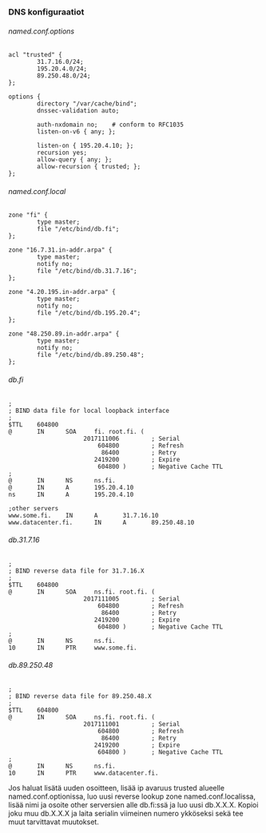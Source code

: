### DNS konfiguraatiot

###### named.conf.options

```
acl "trusted" {
        31.7.16.0/24;
        195.20.4.0/24;
        89.250.48.0/24;
};

options {
        directory "/var/cache/bind";
        dnssec-validation auto;

        auth-nxdomain no;    # conform to RFC1035
        listen-on-v6 { any; };

        listen-on { 195.20.4.10; };
        recursion yes;
        allow-query { any; };
        allow-recursion { trusted; };
};

```
###### named.conf.local

```
zone "fi" {
        type master;
        file "/etc/bind/db.fi";
};

zone "16.7.31.in-addr.arpa" {
        type master;
        notify no;
        file "/etc/bind/db.31.7.16";
};

zone "4.20.195.in-addr.arpa" {
        type master;
        notify no;
        file "/etc/bind/db.195.20.4";
};

zone "48.250.89.in-addr.arpa" {
        type master;
        notify no;
        file "/etc/bind/db.89.250.48";
};
```

###### db.fi

```
;
; BIND data file for local loopback interface
;
$TTL    604800
@       IN      SOA     fi. root.fi. (
                     2017111006         ; Serial
                         604800         ; Refresh
                          86400         ; Retry
                        2419200         ; Expire
                         604800 )       ; Negative Cache TTL
;
@       IN      NS      ns.fi.
@       IN      A       195.20.4.10
ns      IN      A       195.20.4.10

;other servers
www.some.fi.    IN      A       31.7.16.10
www.datacenter.fi.      IN      A       89.250.48.10

```

###### db.31.7.16
```
;
; BIND reverse data file for 31.7.16.X
;
$TTL    604800
@       IN      SOA     ns.fi. root.fi. (
                     2017111005         ; Serial
                         604800         ; Refresh
                          86400         ; Retry
                        2419200         ; Expire
                         604800 )       ; Negative Cache TTL
;
@       IN      NS      ns.fi.
10      IN      PTR     www.some.fi.

```

###### db.89.250.48

```
;
; BIND reverse data file for 89.250.48.X
;
$TTL    604800
@       IN      SOA     ns.fi. root.fi. (
                     2017111001         ; Serial
                         604800         ; Refresh
                          86400         ; Retry
                        2419200         ; Expire
                         604800 )       ; Negative Cache TTL
;
@       IN      NS      ns.fi.
10      IN      PTR     www.datacenter.fi.

```

Jos haluat lisätä uuden osoitteen, lisää ip avaruus trusted alueelle named.conf.optionissa, luo uusi reverse lookup zone
named.conf.localissa, lisää nimi ja osoite other serversien alle db.fi:ssä ja luo uusi db.X.X.X. Kopioi joku muu db.X.X.X ja
laita serialin viimeinen numero ykköseksi sekä tee muut tarvittavat muutokset.
